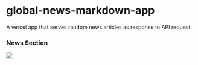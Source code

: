# global-news-markdown-app
A vercel app that serves random news articles as response to API request.

### News Section
  <img src='https://global-news-markdown-app-eu7kvk5b7-krishnabellamkonda.vercel.app/'></img>
<table>
</table>
